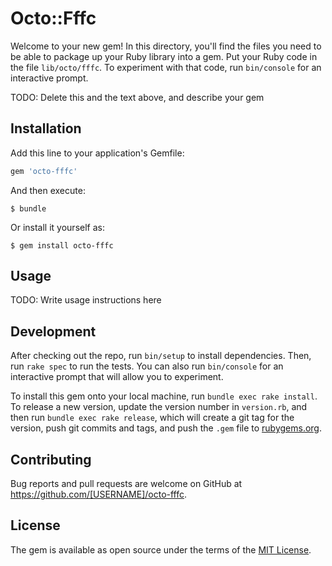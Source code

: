 # Octo::Fffc

Welcome to your new gem! In this directory, you'll find the files you need to be able to package up your Ruby library into a gem. Put your Ruby code in the file `lib/octo/fffc`. To experiment with that code, run `bin/console` for an interactive prompt.

TODO: Delete this and the text above, and describe your gem

## Installation

Add this line to your application's Gemfile:

```ruby
gem 'octo-fffc'
```

And then execute:

    $ bundle

Or install it yourself as:

    $ gem install octo-fffc

## Usage

TODO: Write usage instructions here

## Development

After checking out the repo, run `bin/setup` to install dependencies. Then, run `rake spec` to run the tests. You can also run `bin/console` for an interactive prompt that will allow you to experiment.

To install this gem onto your local machine, run `bundle exec rake install`. To release a new version, update the version number in `version.rb`, and then run `bundle exec rake release`, which will create a git tag for the version, push git commits and tags, and push the `.gem` file to [rubygems.org](https://rubygems.org).

## Contributing

Bug reports and pull requests are welcome on GitHub at https://github.com/[USERNAME]/octo-fffc.

## License

The gem is available as open source under the terms of the [MIT License](https://opensource.org/licenses/MIT).
